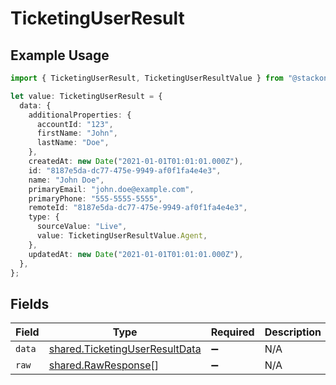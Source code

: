 # TicketingUserResult

## Example Usage

```typescript
import { TicketingUserResult, TicketingUserResultValue } from "@stackone/stackone-client-ts/sdk/models/shared";

let value: TicketingUserResult = {
  data: {
    additionalProperties: {
      accountId: "123",
      firstName: "John",
      lastName: "Doe",
    },
    createdAt: new Date("2021-01-01T01:01:01.000Z"),
    id: "8187e5da-dc77-475e-9949-af0f1fa4e4e3",
    name: "John Doe",
    primaryEmail: "john.doe@example.com",
    primaryPhone: "555-5555-5555",
    remoteId: "8187e5da-dc77-475e-9949-af0f1fa4e4e3",
    type: {
      sourceValue: "Live",
      value: TicketingUserResultValue.Agent,
    },
    updatedAt: new Date("2021-01-01T01:01:01.000Z"),
  },
};
```

## Fields

| Field                                                                                   | Type                                                                                    | Required                                                                                | Description                                                                             |
| --------------------------------------------------------------------------------------- | --------------------------------------------------------------------------------------- | --------------------------------------------------------------------------------------- | --------------------------------------------------------------------------------------- |
| `data`                                                                                  | [shared.TicketingUserResultData](../../../sdk/models/shared/ticketinguserresultdata.md) | :heavy_minus_sign:                                                                      | N/A                                                                                     |
| `raw`                                                                                   | [shared.RawResponse](../../../sdk/models/shared/rawresponse.md)[]                       | :heavy_minus_sign:                                                                      | N/A                                                                                     |